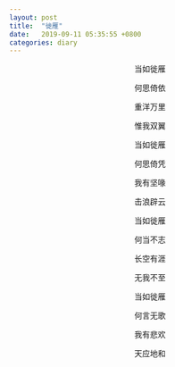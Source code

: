 ```yaml
---
layout: post
title:  "徙雁"
date:   2019-09-11 05:35:55 +0800
categories: diary
---
```


<div style="text-align:center">
当如徙雁

何思倚依

重洋万里

惟我双翼
<br/>

当如徙雁

何思倚凭

我有坚喙

击浪辟云
<br/>

当如徙雁

何当不志

长空有涯

无我不至
<br/>

当如徙雁

何言无歌

我有悲欢

天应地和
</div>
